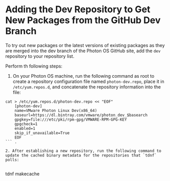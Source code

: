 # Adding the Dev Repository to Get New Packages from the GitHub Dev Branch

To try out new packages or the latest versions of existing packages as they are merged into the dev branch of the Photon OS GitHub site, add the `dev` repository to your repository list.

Perform th following steps:

1. On your Photon OS machine, run the following command as root to create a repository configuration file named `photon-dev.repo`, place it in `/etc/yum.repos.d`, and concatenate the repository information into the file: 
```
cat > /etc/yum.repos.d/photon-dev.repo << "EOF" 
    [photon-dev]
    name=VMware Photon Linux Dev(x86_64)
    baseurl=https://dl.bintray.com/vmware/photon_dev_$basearch
    gpgkey=file:///etc/pki/rpm-gpg/VMWARE-RPM-GPG-KEY
    gpgcheck=1
    enabled=1
    skip_if_unavailable=True
    EOF
``` . 

2. After establishing a new repository, run the following command to update the cached binary metadata for the repositories that `tdnf` polls: 
    
```
tdnf makecache
```

